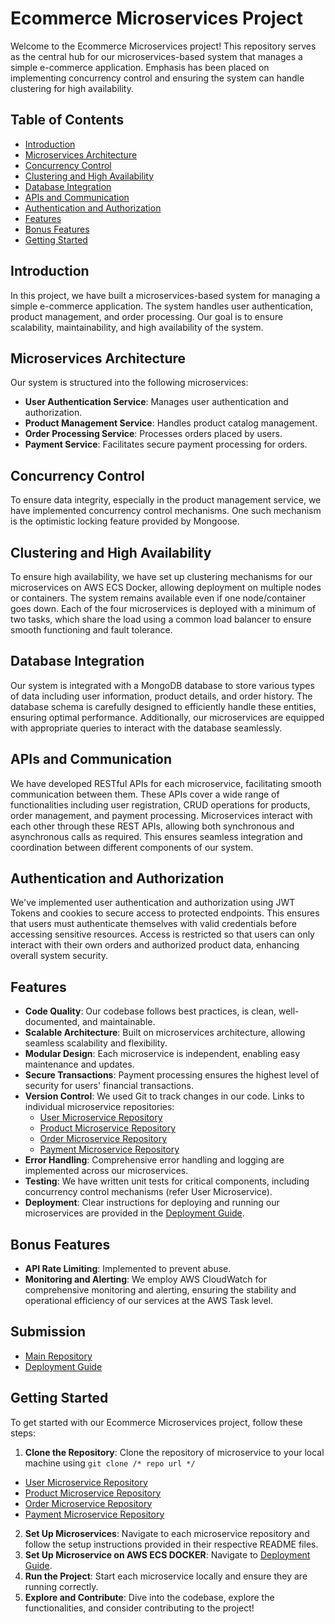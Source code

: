 # Ecommerce Microservices Project

Welcome to the Ecommerce Microservices project! This repository serves as the central hub for our microservices-based system that manages a simple e-commerce application. Emphasis has been placed on implementing concurrency control and ensuring the system can handle clustering for high availability.

## Table of Contents

- [Introduction](#introduction)
- [Microservices Architecture](#microservices-architecture)
- [Concurrency Control](#concurrency-control)
- [Clustering and High Availability](#clustering-and-high-availability)
- [Database Integration](#database-integration)
- [APIs and Communication](#apis-and-communication)
- [Authentication and Authorization](#authentication-and-authorization)
- [Features](#features)
- [Bonus Features](#bonus-features)
- [Getting Started](#getting-started)

## Introduction

In this project, we have built a microservices-based system for managing a simple e-commerce application. The system handles user authentication, product management, and order processing. Our goal is to ensure scalability, maintainability, and high availability of the system.

## Microservices Architecture

Our system is structured into the following microservices:

- **User Authentication Service**: Manages user authentication and authorization.
- **Product Management Service**: Handles product catalog management.
- **Order Processing Service**: Processes orders placed by users.
- **Payment Service**: Facilitates secure payment processing for orders.

## Concurrency Control

To ensure data integrity, especially in the product management service, we have implemented concurrency control mechanisms. One such mechanism is the optimistic locking feature provided by Mongoose.

## Clustering and High Availability

To ensure high availability, we have set up clustering mechanisms for our microservices on AWS ECS Docker, allowing deployment on multiple nodes or containers. The system remains available even if one node/container goes down. Each of the four microservices is deployed with a minimum of two tasks, which share the load using a common load balancer to ensure smooth functioning and fault tolerance.

## Database Integration

Our system is integrated with a MongoDB database to store various types of data including user information, product details, and order history. The database schema is carefully designed to efficiently handle these entities, ensuring optimal performance. Additionally, our microservices are equipped with appropriate queries to interact with the database seamlessly.

## APIs and Communication

We have developed RESTful APIs for each microservice, facilitating smooth communication between them. 
These APIs cover a wide range of functionalities including user registration, CRUD operations for products, order management, and payment processing. Microservices interact with each other through these REST APIs, allowing both synchronous and asynchronous calls as required. This ensures seamless integration and coordination between different components of our system.

## Authentication and Authorization

We've implemented user authentication and authorization using JWT Tokens and cookies to secure access to protected endpoints. This ensures that users must authenticate themselves with valid credentials before accessing sensitive resources. 
Access is restricted so that users can only interact with their own orders and authorized product data, enhancing overall system security.


## Features

- **Code Quality**: Our codebase follows best practices, is clean, well-documented, and maintainable.
- **Scalable Architecture**: Built on microservices architecture, allowing seamless scalability and flexibility.
- **Modular Design**: Each microservice is independent, enabling easy maintenance and updates.
- **Secure Transactions**: Payment processing ensures the highest level of security for users' financial transactions.
- **Version Control**: We used Git to track changes in our code. Links to individual microservice repositories:
  - [User Microservice Repository](https://github.com/PriyanshuGarg15/ecom-user)
  - [Product Microservice Repository](https://github.com/PriyanshuGarg15/ecom-product)
  - [Order Microservice Repository](https://github.com/PriyanshuGarg15/ecom-orders)
  - [Payment Microservice Repository](https://github.com/PriyanshuGarg15/ecom-payment)
- **Error Handling**: Comprehensive error handling and logging are implemented across our microservices.
- **Testing**: We have written unit tests for critical components, including concurrency control mechanisms (refer User Microservice).
- **Deployment**: Clear instructions for deploying and running our microservices are provided in the [Deployment Guide](deployment.md).

## Bonus Features
- **API Rate Limiting**: Implemented to prevent abuse.
- **Monitoring and Alerting**:  We employ AWS CloudWatch for comprehensive monitoring and alerting, ensuring the stability and operational efficiency of our services at the AWS Task level.

## Submission

- [Main Repository](https://github.com/PriyanshuGarg15/ECOM-MICROSERVICES/)
- [Deployment Guide](deployment.md)

## Getting Started

To get started with our Ecommerce Microservices project, follow these steps:

1. **Clone the Repository**: Clone the repository of microservice to your local machine using `git clone /* repo url */`
  - [User Microservice Repository](https://github.com/PriyanshuGarg15/ecom-user)
  - [Product Microservice Repository](https://github.com/PriyanshuGarg15/ecom-product)
  - [Order Microservice Repository](https://github.com/PriyanshuGarg15/ecom-orders)
  - [Payment Microservice Repository](https://github.com/PriyanshuGarg15/ecom-payment)
2. **Set Up Microservices**: Navigate to each microservice repository and follow the setup instructions provided in their respective README files.
3. **Set Up Microservice on AWS ECS DOCKER**: Navigate to [Deployment Guide](deployment.md).
4. **Run the Project**: Start each microservice locally and ensure they are running correctly.
5. **Explore and Contribute**: Dive into the codebase, explore the functionalities, and consider contributing to the project!

